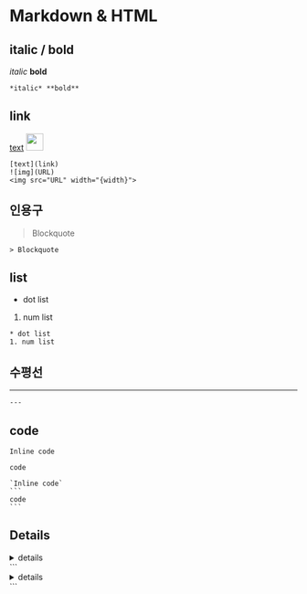 # Markdown & HTML
## italic / bold
*italic* **bold**
```
*italic* **bold**
```
## link
[text](./md+html)
<img src="../../../static/img/favicon.ico" width="30"/>
```
[text](link)
![img](URL)
<img src="URL" width="{width}">
```

## 인용구
> Blockquote
```
> Blockquote
```
## list
* dot list
1. num list
```
* dot list
1. num list
```
## 수평선
---
```
---
```
## code
`Inline code`
```
code
```
````
`Inline code`
```
code
```
````

## Details
<details>
    <summary>details</summary>

    content
</details>
```
<details>
    <summary>details</summary>

    content
</details>
```